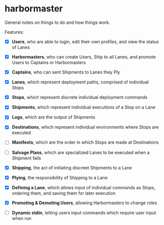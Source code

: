 # harbormaster

General notes on things to do and how things work.

Features:

- [x] **Users**, who are able to login, edit their own profiles, and view the status of Lanes
- [x] **Harbormasters**, who can create Users, Ship to all Lanes, and promote Users to Captains or Harbormasters
- [x] **Captains**, who can sent Shipments to Lanes they Ply
- [x] **Lanes**, which represent deployment paths, comprised of individual Stops
- [x] **Stops**, which represent discrete individual deployment commands
- [x] **Shipments**, which represent individual executions of a Stop on a Lane
- [x] **Logs**, which are the output of Shipments
- [x] **Destinations**, which represent individual environments where Stops are executed
- [ ] **Manifests**, which are the order in which Stops are made at Destinations
- [ ] **Salvage Plans**, which are specialized Lanes to be executed when a Shipment fails
- [x] **Shipping**, the act of initiating discreet Shipments to a Lane
- [x] **Plying**, the responsibility of Shipping to a Lane
- [x] **Defining a Lane**, which allows input of individual commands as Stops, ordering them, and saving them for later execution
- [x] **Promoting & Demoting Users**, allowing Harbormasters to change roles
- [ ] **Dynamic stdin**, letting users input commands which require user input when run

